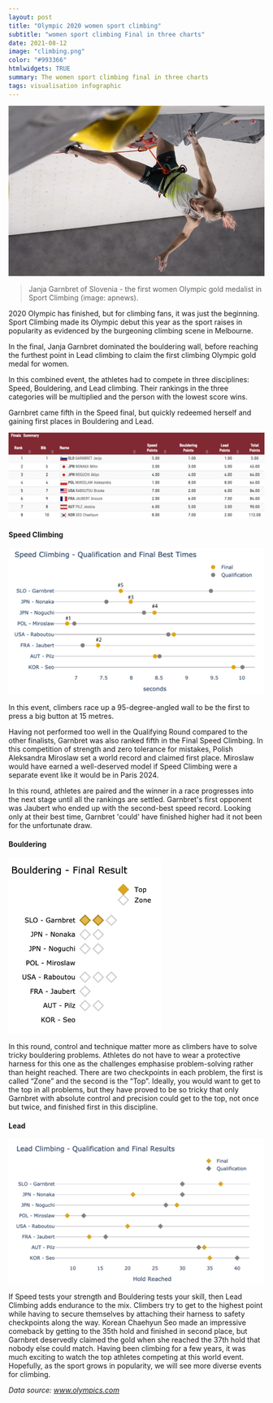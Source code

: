 ```yaml
---
layout: post
title: "Olympic 2020 women sport climbing"
subtitle: "women sport climbing Final in three charts"
date: 2021-08-12
image: "climbing.png"
color: "#993366"
htmlwidgets: TRUE
summary: The women sport climbing final in three charts
tags: visualisation infographic
---
```



![](/assets/images/climbing/title.jpeg)
>  Janja Garnbret of Slovenia - the first women Olympic gold medalist in Sport Climbing (image: apnews).

2020 Olympic has finished, but for climbing fans, it was just the beginning. Sport Climbing made its Olympic debut this year as the sport raises in popularity as evidenced by the burgeoning climbing scene in Melbourne.

In the final, Janja Garnbret dominated the bouldering wall, before reaching the furthest point in Lead climbing to claim the first climbing Olympic gold medal for women.

In this combined event, the athletes had to compete in three disciplines: Speed, Bouldering, and Lead climbing. Their rankings in the three categories will be multiplied and the person with the lowest score wins.

Garnbret came fifth in the Speed final, but quickly redeemed herself and gaining first places in Bouldering and Lead.

![](/assets/images/climbing/summary.png)


#### Speed Climbing

![](/assets/images/climbing/speed.png)

In this event, climbers race up a 95-degree-angled wall to be the first to press a big button at 15 metres.

Having not performed too well in the Qualifying Round compared to the other finalists, Garnbret was also ranked fifth in the Final Speed Climbing. In this competition of strength and zero tolerance for mistakes, Polish Aleksandra Miroslaw set a world record and claimed first place. Miroslaw would have earned a well-deserved model if Speed Climbing were a separate event like it would be in Paris 2024.

In this round, athletes are paired and the winner in a race progresses into the next stage until all the rankings are settled. Garnbret's first opponent was Jaubert who ended up with the second-best speed record. Looking only at their best time, Garnbret 'could' have finished higher had it not been for the unfortunate draw.


#### Bouldering

<img src="/assets/images/climbing/bouldering.png" alt="drawing" width="300"/>


In this round, control and technique matter more as climbers have to solve tricky bouldering problems. Athletes do not have to wear a protective harness for this one as the challenges emphasise problem-solving rather than height reached. There are two checkpoints in each problem, the first is called “Zone” and the second is the “Top”. Ideally, you would want to get to the top in all problems, but they have proved to be so tricky that only Garnbret with absolute control and precision could get to the top, not once but twice, and finished first in this discipline.

#### Lead

![](/assets/images/climbing/lead.png)

If Speed tests your strength and Bouldering tests your skill, then Lead Climbing adds endurance to the mix. Climbers try to get to the highest point while having to secure themselves by attaching their harness to safety checkpoints along the way.
Korean Chaehyun Seo made an impressive comeback by getting to the 35th hold and finished in second place, but Garnbret deservedly claimed the gold when she reached the 37th hold that nobody else could match.
Having been climbing for a few years, it was much exciting to watch the top athletes competing at this world event. Hopefully, as the sport grows in popularity, we will see more diverse events for climbing.

*Data source: www.olympics.com*

